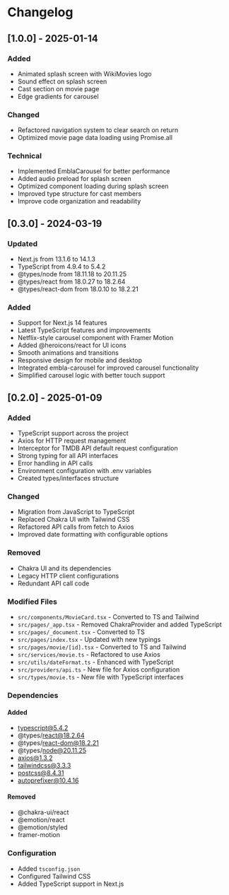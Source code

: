# Changelog

## [1.0.0] - 2025-01-14

### Added

- Animated splash screen with WikiMovies logo
- Sound effect on splash screen
- Cast section on movie page
- Edge gradients for carousel

### Changed

- Refactored navigation system to clear search on return
- Optimized movie page data loading using Promise.all

### Technical

- Implemented EmblaCarousel for better performance
- Added audio preload for splash screen
- Optimized component loading during splash screen
- Improved type structure for cast members
- Improve code organization and readability

## [0.3.0] - 2024-03-19

### Updated

- Next.js from 13.1.6 to 14.1.3
- TypeScript from 4.9.4 to 5.4.2
- @types/node from 18.11.18 to 20.11.25
- @types/react from 18.0.27 to 18.2.64
- @types/react-dom from 18.0.10 to 18.2.21

### Added

- Support for Next.js 14 features
- Latest TypeScript features and improvements
- Netflix-style carousel component with Framer Motion
- Added @heroicons/react for UI icons
- Smooth animations and transitions
- Responsive design for mobile and desktop
- Integrated embla-carousel for improved carousel functionality
- Simplified carousel logic with better touch support

## [0.2.0] - 2025-01-09

### Added

- TypeScript support across the project
- Axios for HTTP request management
- Interceptor for TMDB API default request configuration
- Strong typing for all API interfaces
- Error handling in API calls
- Environment configuration with .env variables
- Created types/interfaces structure

### Changed

- Migration from JavaScript to TypeScript
- Replaced Chakra UI with Tailwind CSS
- Refactored API calls from fetch to Axios
- Improved date formatting with configurable options

### Removed

- Chakra UI and its dependencies
- Legacy HTTP client configurations
- Redundant API call code

### Modified Files

- `src/components/MovieCard.tsx` - Converted to TS and Tailwind
- `src/pages/_app.tsx` - Removed ChakraProvider and added TypeScript
- `src/pages/_document.tsx` - Converted to TS
- `src/pages/index.tsx` - Updated with new typings
- `src/pages/movie/[id].tsx` - Converted to TS and Tailwind
- `src/services/movie.ts` - Refactored to use Axios
- `src/utils/dateFormat.ts` - Enhanced with TypeScript
- `src/providers/api.ts` - New file for Axios configuration
- `src/types/movie.ts` - New file with TypeScript interfaces

### Dependencies

#### Added

- typescript@5.4.2
- @types/react@18.2.64
- @types/react-dom@18.2.21
- @types/node@20.11.25
- axios@1.3.2
- tailwindcss@3.3.3
- postcss@8.4.31
- autoprefixer@10.4.16

#### Removed

- @chakra-ui/react
- @emotion/react
- @emotion/styled
- framer-motion

### Configuration

- Added `tsconfig.json`
- Configured Tailwind CSS
- Added TypeScript support in Next.js
